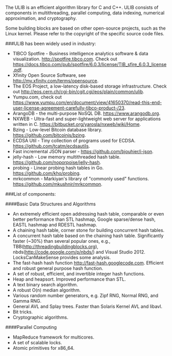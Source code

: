The ULIB is an efficient algorithm library for C and C++.
ULIB consists of components in multithreading, parallel computing, data indexing, numerical approximation, and cryptography.

Some building blocks are based on other open-source projects, such as the Linux kernel. Please refer to the copyright of the specific source code files.

###ULIB has been widely used in industry:
* TIBCO Spotfire - Business intelligence analytics software & data visualization. http://spotfire.tibco.com. Check out https://docs.tibco.com/pub/spotfire/6.0.3/license/TIB_sfire_6.0.3_license.pdf.
* Xfinity Open Source Software, see http://my.xfinity.com/terms/opensource.
* The EOS Project, a low-latency disk-based storage infrastructure. Check out http://eos.cern.ch/cgi-bin/cgit.cgi/eos/plain/common/ulib.
* Yumpu.com, check out https://www.yumpu.com/en/document/view/41650370/read-this-end-user-license-agreement-carefully-tibco-product-/23.
* ArangoDB - the multi-purpose NoSQL DB. https://www.arangodb.org.
* NXWEB - Ultra-fast and super-lightweight web server for applications written in C. https://bitbucket.org/yarosla/nxweb/wiki/Home.
* Bzing - Low-level Bitcoin database library. https://github.com/bitcoinjs/bzing.
* ECDSA Util - Tiny collection of programs used for ECDSA. https://github.com/tcatm/ecdsautils.
* Fast incremental JSON parser - https://github.com/bjouhier/i-json.
* jelly-hash - Low memory multithreaded hash table. https://github.com/noporpoise/jelly-hash.
* probing - Linear probing hash tables in Go. https://github.com/kho/probing.
* mrkcommon - Markiyan's library of "commonly used" functions. https://github.com/mkushnir/mrkcommon. 

###List of components:

####Basic Data Structures and Algorithms
* An extremely efficient open addressing hash table, comparable or even better performance than STL hashmap, Google sparse/dense hash, EASTL hashmap and RDESTL hashmap.
* A chaining hash table, corner stone for building concurrent hash tables.
* A concurrent hash table based on the chaining hash table. Significantly faster (~30%) than several popular ones, e.g., TBB(http://threadingbuildingblocks.org), nbds(http://code.google.com/p/nbds/) and Visual Studio 2012. LocksCanMakeSense provides some analysis.
* The fast-hash hash function http://fast-hash.googlecode.com. Efficient and robust general purpose hash function.
* A set of robust, efficient, and invertible integer hash functions.
* Heap and heapsort. Improved performance than STL.
* A text binary search algorithm.
* A robust O(n) median algorithm.
* Various random number generators, e.g. Zipf RNG, Normal RNG, and Gamma RNG.
* General AVL and Splay trees. Faster than Solaris Kernel AVL and libavl.
* Bit tricks.
* Cryptographic algorithms. 

####Parallel Computing
* MapReduce framework for multicores.
* A set of scalable locks.
* Atomic primitives for x86_64. 
